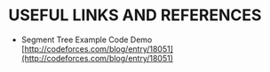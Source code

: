 # USEFUL LINKS AND REFERENCES

* Segment Tree Example Code Demo [http://codeforces.com/blog/entry/18051](http://codeforces.com/blog/entry/18051)
